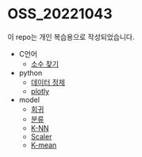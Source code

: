 # OSS_20221043

이 repo는 개인 복습용으로 작성되었습니다.

- C언어
    - [소수 찾기](https://github.com/kkamny/OSS_20221043/blob/main/C/a.c)
- python
    - [데이터 정제](https://github.com/kkamny/OSS_20221043/blob/main/python/DataFrame.ipynb)
    - [plotly](https://github.com/kkamny/OSS_20221043/blob/main/python/plotly.ipynb)
- model
    - [회귀](https://github.com/kkamny/OSS_20221043/blob/main/model/1.%20Regression.ipynb)
    - [분류](https://github.com/kkamny/OSS_20221043/blob/main/model/2.%20Classification%20copy%202.ipynb)
    - [K-NN](https://github.com/kkamny/OSS_20221043/blob/main/model/3.%20K-NN%20copy.ipynb)
    - [Scaler](https://github.com/kkamny/OSS_20221043/blob/main/model/4.%20Scaler.ipynb)
    - [K-mean](https://github.com/kkamny/OSS_20221043/blob/main/model/5.%20K-mean%20copy.ipynb)
    
